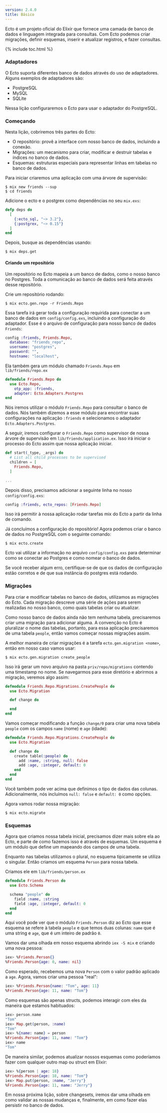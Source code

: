 ```yaml
---
version: 2.4.0
title: Básico
---
```


Ecto é um projeto oficial do Elixir que fornece uma camada de banco de dados e linguagem integrada para consultas. Com Ecto podemos criar migrações, definir esquemas, inserir e atualizar registros, e fazer consultas.

{% include toc.html %}

### Adaptadores
O Ecto suporta diferentes banco de dados através do uso de adaptadores. Alguns
exemplos de adaptadores são:

+ PostgreSQL
+ MySQL
+ SQLite

Nessa lição configuraremos o Ecto para usar o adaptador do PostgreSQL.

### Começando
Nesta lição, cobriremos três partes do Ecto:

+ O repositório: provê a interface com nosso banco de dados, incluindo a conexão.
+ Migrações: um mecanismo para criar, modificar e destruir tabelas e índices no
  banco de dados.
+ Esquemas: estruturas especiais para representar linhas em tabelas no banco de
  dados.

Para iniciar criaremos uma aplicação com uma árvore de supervisão:

```shell
$ mix new friends --sup
$ cd friends
```

Adicione o ecto e o postgrex como dependências no seu `mix.exs`:

```elixir
defp deps do
  [
    {:ecto_sql, "~> 3.2"},
    {:postgrex, "~> 0.15"}
  ]
end
```

Depois, busque as dependências usando:

```shell
$ mix deps.get
```

#### Criando um repositório
Um repositório no Ecto mapeia a um banco de dados, como o nosso banco no
Postgres. Toda a comunicação ao banco de dados será feita através desse
repositório.

Crie um repositório rodando:

```shell
$ mix ecto.gen.repo -r Friends.Repo
```

Essa tarefa irá gerar toda a configuração requirida para conectar a um banco de dados em `config/config.exs`, incluindo a configuração do adaptador. Esse é o arquivo de configuração para nosso banco de dados `Friends`:

```elixir
config :friends, Friends.Repo,
  database: "friends_repo",
  username: "postgres",
  password: "",
  hostname: "localhost",
```

Ela também gera um módulo chamado `Friends.Repo` em `lib/friends/repo.ex`

```elixir
defmodule Friends.Repo do
  use Ecto.Repo,
    otp_app: :friends,
    adapter: Ecto.Adapters.Postgres
end
```

Nós iremos utilizar o módulo `Friends.Repo` para consultar o banco de dados.
Nós também dizemos a esse módulo para encontrar suas configurações na aplicação
`:friends` e selecionamos o adaptador `Ecto.Adapters.Postgres`.

A seguir, iremos configurar o `Friends.Repo` como supervisor de nossa árvore de
supervisão em `lib/friends/application.ex`. Isso irá iniciar o processo do Ecto
assim que nossa aplicação iniciar.

```elixir
def start(_type, _args) do
  # List all child processes to be supervised
  children = [
    Friends.Repo,
  ]

...
``` 

Depois disso, precisamos adicionar a seguinte linha no nosso
`config/config.exs`: 

```elixir
config :friends, ecto_repos: [Friends.Repo]
```

Isso irá permitir à nossa aplicação rodar tarefas mix do Ecto a partir da linha
de comando.

Já concluímos a configuração do repositório! Agora podemos criar o banco de
dados no PostgreSQL com o seguinte comando:

```shell
$ mix ecto.create
```

Ecto vai utilizar a informação no arquivo `config/config.exs` para determinar
como se conectar ao Postgres e como nomear o banco de dados.

Se você receber algum erro, certifique-se de que os dados de configuração estão
corretos e de que sua instância do postgres está rodando.

### Migrações

Para criar e modificar tabelas no banco de dados, utilizamos as migrações do
Ecto. Cada migração descreve uma série de ações para serem realizadas no nosso
banco, como quais tabelas criar ou atualizar.

Como nosso banco de dados ainda não tem nenhuma tabela, precisaremos criar uma
migração para adicionar alguma. A convenção no Ecto é pluralizar o nome das
tabelas, portanto, para essa aplicação precisaremos de uma tabela `people`,
então vamos começar nossas migrações assim.

A melhor maneira de criar migrações é a tarefa `ecto.gen.migration <nome>`,
então em nosso caso vamos usar:

```shell
$ mix ecto.gen.migration create_people
``` 
Isso irá gerar um novo arquivo na pasta `priv/repo/migrations` contendo uma
timestamp no nome. Se navegarmos para esse diretório e abrirmos a migração,
veremos algo assim:

```elixir
defmodule Friends.Repo.Migrations.CreatePeople do
  use Ecto.Migration

  def change do

  end
end
```

Vamos começar modificando a função `change/0` para criar uma nova tabela
`people` com os campos `name` (nome) e `age` (idade):

```elixir
defmodule Friends.Repo.Migrations.CreatePeople do
  use Ecto.Migration

  def change do
    create table(:people) do
      add :name, :string, null: false
      add :age, :integer, default: 0
    end
  end
end
```

Você também pode ver acima que definimos o tipo de dados das colunas.
Adicionalmente, nós incluímos `null: false` e `default: 0` como opções.

Agora vamos rodar nossa migração:

```shell
$ mix ecto.migrate
```

### Esquemas
Agora que criamos nossa tabela inicial, precisamos dizer mais sobre ela ao
Ecto, e parte de como fazemos isso é através de esquemas. Um esquema é um
módulo que define um mapeando dos campos de uma tabela.

Enquanto nas tabelas utilizamos o plural, no esquema tipicamente se utiliza
o singular. Então criamos um esquema `Person` para nossa tabela.

Criamos ele em `lib/friends/person.ex`

```elixir
defmodule Friends.Person do
  use Ecto.Schema

  schema "people" do
    field :name, :string
    field :age, :integer, default: 0
  end
end
```

Aqui você pode ver que o módulo `Friends.Person` diz ao Ecto que esse esquema
se refere à tabela `people` e que temos duas colunas: `name` que é uma string
e `age`, que é um inteiro de padrão `0`.

Vamos dar uma olhada em nosso esquema abrindo `iex -S mix` e criando uma nova
pessoa:

```elixir
iex> %Friends.Person{}
%Friends.Person{age: 0, name: nil}
```

Como esperado, recebemos uma nova `Person` com o valor padrão aplicado a `age`.
Agora, vamos criar uma pessoa "real":

```elixir
iex> %Friends.Person{name: "Tom", age: 11}
%Friends.Person{age: 11, name: "Tom"}
```

Como esquemas são apenas structs, podemos interagir com eles da maneira que
estamos habituados:

```elixir
iex> person.name
"Tom"
iex> Map.get(person, :name)
"Tom"
iex> %{name: name} = person
%Friends.Person{age: 11, name: "Tom"}
iex> name
"Tom"
```

De maneira similar, podemos atualizar nossos esquemas como poderíamos fazer com
qualquer outro map ou struct em Elixir:

```elixir
iex> %{person | age: 18}
%Friends.Person{age: 18, name: "Tom"}
iex> Map.put(person, :name, "Jerry"}
%Friends.Person{age: 11, name: "Jerry"}
```

Em nossa próxima lição, sobre changesets, iremos dar uma olhada em como
validar as nossas mudanças e, finalmente, em como fazer elas persistir no banco
de dados.


